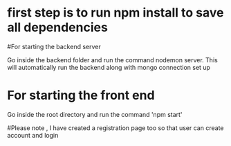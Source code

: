 # first step is to run npm install to save all dependencies

#For starting the backend server 

Go inside the backend folder and run the command nodemon server. This will automatically run the backend along with mongo connection set up

# For starting the front end 

Go inside the root directory and run the command 'npm start'

#Please note , I have created a registration page too so that user can create account and login
